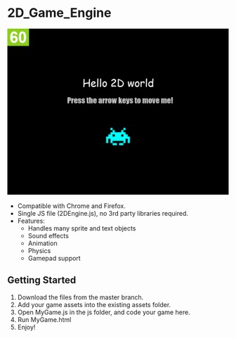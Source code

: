 # 2D_Game_Engine

![Preview](Screenshot.png)

* Compatible with Chrome and Firefox.
* Single JS file (2DEngine.js), no 3rd party libraries required.
* Features:
  * Handles many sprite and text objects
  * Sound effects
  * Animation
  * Physics
  * Gamepad support

## Getting Started
1. Download the files from the master branch.
2. Add your game assets into the existing assets folder.
3. Open MyGame.js in the js folder, and code your game here.
4. Run MyGame.html
5. Enjoy!

